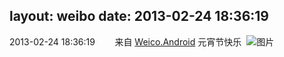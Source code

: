 layout: weibo
date: 2013-02-24 18:36:19
---
2013-02-24 18:36:19  &nbsp;&nbsp;&nbsp;&nbsp;&nbsp;&nbsp; 来自 <a href="http://app.weibo.com/t/feed/l4RWD" rel="nofollow">Weico.Android</a>
元宵节快乐 ​​​
![图片](https://ww2.sinaimg.cn/large/6d2a6003jw1e24of2m9bhj.jpg)

